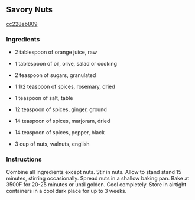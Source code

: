 ## Savory Nuts

[cc228eb809](http://www.food.com/recipe/savory-nuts-45955)

### Ingredients

 - 2 tablespoon of orange juice, raw

 - 1 tablespoon of oil, olive, salad or cooking

 - 2 teaspoon of sugars, granulated

 - 1 1/2 teaspoon of spices, rosemary, dried

 - 1 teaspoon of salt, table

 - 12 teaspoon of spices, ginger, ground

 - 14 teaspoon of spices, marjoram, dried

 - 14 teaspoon of spices, pepper, black

 - 3 cup of nuts, walnuts, english

### Instructions

Combine all ingredients except nuts. Stir in nuts. Allow to stand stand 15 minutes, stirring occasionally. Spread nuts in a shallow baking pan. Bake at 3500F for 20-25 minutes or until golden. Cool completely. Store in airtight containers in a cool dark place for up to 3 weeks.